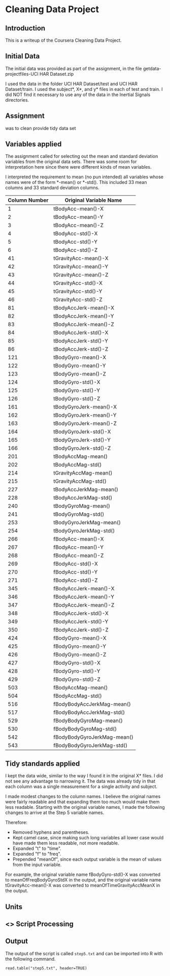 # Cleaning Data Project

## Introduction
This is a writeup of the Coursera Cleaning Data Project. 


## Initial Data
The initial data was provided as part of the assignment, in the file
getdata-projectfiles-UCI HAR Dataset.zip

I used the data in the folder UCI HAR Dataset/test and UCI HAR Dataset/train. I used
the subject*, X*, and y* files in each of test and train. I did NOT find it necessary
to use any of the data in the Inertial Signals directories.


## Assignment
was to
clean
provide tidy data set

## Variables applied

The assignment called for selecting out the mean and standard deviation variables from
the original data sets. There was some room for interpretation here since there were
different kinds of mean variables.

I interpreted the requirement to mean (no pun intended) all variables whose names were 
of the form *-mean() or *-std(). This included 33 mean columns and 33 standard deviation
columns.

|Column Number|Original Variable Name|
|-------------|----------------------|
|1|tBodyAcc-mean()-X|
|2|tBodyAcc-mean()-Y|
|3|tBodyAcc-mean()-Z|
|4|tBodyAcc-std()-X|
|5|tBodyAcc-std()-Y|
|6|tBodyAcc-std()-Z|
|41|tGravityAcc-mean()-X|
|42|tGravityAcc-mean()-Y|
|43|tGravityAcc-mean()-Z|
|44|tGravityAcc-std()-X|
|45|tGravityAcc-std()-Y|
|46|tGravityAcc-std()-Z|
|81|tBodyAccJerk-mean()-X|
|82|tBodyAccJerk-mean()-Y|
|83|tBodyAccJerk-mean()-Z|
|84|tBodyAccJerk-std()-X|
|85|tBodyAccJerk-std()-Y|
|86|tBodyAccJerk-std()-Z|
|121|tBodyGyro-mean()-X|
|122|tBodyGyro-mean()-Y|
|123|tBodyGyro-mean()-Z|
|124|tBodyGyro-std()-X|
|125|tBodyGyro-std()-Y|
|126|tBodyGyro-std()-Z|
|161|tBodyGyroJerk-mean()-X|
|162|tBodyGyroJerk-mean()-Y|
|163|tBodyGyroJerk-mean()-Z|
|164|tBodyGyroJerk-std()-X|
|165|tBodyGyroJerk-std()-Y|
|166|tBodyGyroJerk-std()-Z|
|201|tBodyAccMag-mean()|
|202|tBodyAccMag-std()|
|214|tGravityAccMag-mean()|
|215|tGravityAccMag-std()|
|227|tBodyAccJerkMag-mean()|
|228|tBodyAccJerkMag-std()|
|240|tBodyGyroMag-mean()|
|241|tBodyGyroMag-std()|
|253|tBodyGyroJerkMag-mean()|
|254|tBodyGyroJerkMag-std()|
|266|fBodyAcc-mean()-X|
|267|fBodyAcc-mean()-Y|
|268|fBodyAcc-mean()-Z|
|269|fBodyAcc-std()-X|
|270|fBodyAcc-std()-Y|
|271|fBodyAcc-std()-Z|
|345|fBodyAccJerk-mean()-X|
|346|fBodyAccJerk-mean()-Y|
|347|fBodyAccJerk-mean()-Z|
|348|fBodyAccJerk-std()-X|
|349|fBodyAccJerk-std()-Y|
|350|fBodyAccJerk-std()-Z|
|424|fBodyGyro-mean()-X|
|425|fBodyGyro-mean()-Y|
|426|fBodyGyro-mean()-Z|
|427|fBodyGyro-std()-X|
|428|fBodyGyro-std()-Y|
|429|fBodyGyro-std()-Z|
|503|fBodyAccMag-mean()|
|504|fBodyAccMag-std()|
|516|fBodyBodyAccJerkMag-mean()|
|517|fBodyBodyAccJerkMag-std()|
|529|fBodyBodyGyroMag-mean()|
|530|fBodyBodyGyroMag-std()|
|542|fBodyBodyGyroJerkMag-mean()|
|543|fBodyBodyGyroJerkMag-std()|




## Tidy standards applied

I kept the data wide, similar to the way I found it in the original X* files. I did not
see any advantage to narrowing it. The data was already tidy in that each column 
was a single measurement for a single activity and subject.

I made modest changes to the column names. I believe the original names were fairly
readable and that expanding them too much would make them less readable. Starting with
the original variable names, I made the following changes to arrive at the Step 5
variable names.

Therefore:

* Removed hyphens and parentheses.
* Kept camel case, since making such long variables all lower case would have made them
less readable, not more readable.
* Expanded "t" to "time".
* Expanded "f" to "freq".
* Prepended "meanOf", since each output variable is the mean of values from the 
input variable.

For example, the original variable name fBodyGyro-std()-X was converted to 
meanOfFreqBodyGyroStdX in the output, and the original variable name tGravityAcc-mean()-X 
was converted to meanOfTimeGravityAccMeanX in the output.


## Units

## <> Script Processing

## Output

The output of the script is called ```step5.txt``` and can be imported into R with the 
following command.

```
read.table("step5.txt", header=TRUE)
```

